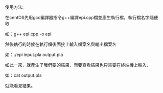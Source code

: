 使用方法:

在centOS先用gcc編譯器指令g++編譯epi.cpp檔並產生執行檔，執行檔名字隨便取

如：g++ epi.cpp -o epi

然後執行的時候在執行檔後面接上輸入檔案名與輸出檔案名

如：./epi input.pla output.pla

如此一來，就產生了我們要的結果，而要查看結果也只需要在終端機上輸入，

如：cat output.pla

就能看見結果。

